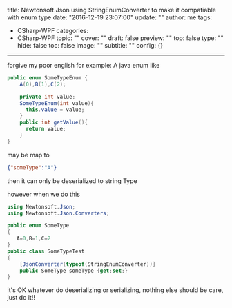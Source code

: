 title: Newtonsoft.Json using StringEnumConverter to make it compatiable with enum
  type
date: "2016-12-19 23:07:00"
update: ""
author: me
tags:
- CSharp-WPF
categories:
- CSharp-WPF
topic: ""
cover: ""
draft: false
preview: ""
top: false
type: ""
hide: false
toc: false
image: ""
subtitle: ""
config: {}


---



forgive my poor english
for example: 
A java enum like
```java
public enum SomeTypeEnum {
    A(0),B(1),C(2);

    private int value;
    SomeTypeEnum(int value){
      this.value = value;
    }
    public int getValue(){
      return value;
    }
}
```
may be map to 
```json
{"someType":"A"}
```

then it can only be deserialized to string Type

however when we do this
```c#
using Newtonsoft.Json;
using Newtonsoft.Json.Converters;

public enum SomeType
{
   A=0,B=1,C=2
}
public class SomeTypeTest
{
    [JsonConverter(typeof(StringEnumConverter))]
    public SomeType someType {get;set;}
}
```

it's OK whatever do deserializing or serializing, nothing else should be care, just do it!!
